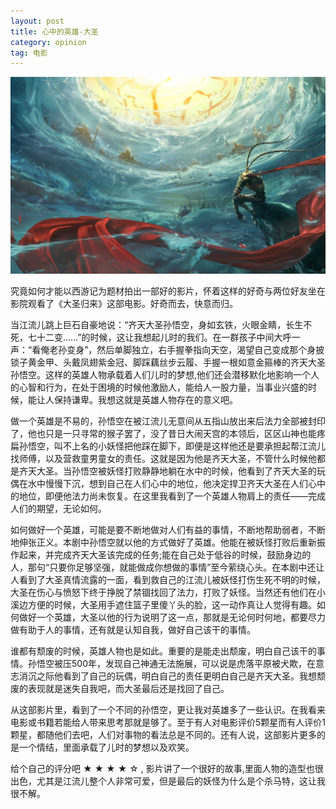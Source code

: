 ```yaml
---
layout: post
title: 心中的英雄-大圣
category: opinion
tag: 电影
---
```


![w100-大圣归来](/images/bg/2015-07-20.jpg)

究竟如何才能以西游记为题材拍出一部好的影片，怀着这样的好奇与两位好友坐在影院观看了《大圣归来》这部电影。好奇而去，快意而归。


当江流儿跳上巨石自豪地说：“齐天大圣孙悟空，身如玄铁，火眼金睛，长生不死，七十二变……”的时候，这让我想起儿时的我们。在一群孩子中间大呼一声：“看俺老孙变身”，然后单脚独立，右手握拳指向天空，渴望自己变成那个身披锁子黄金甲、头戴凤翅紫金冠、脚踩藕丝步云履、手握一根如意金箍棒的齐天大圣孙悟空。这样的英雄人物承载着人们儿时的梦想,他们还会潜移默化地影响一个人的心智和行为，在处于困境的时候他激励人，能给人一股力量，当事业兴盛的时候，能让人保持谦卑。我想这就是英雄人物存在的意义吧。

做一个英雄是不易的，孙悟空在被江流儿无意间从五指山放出来后法力全部被封印了，他也只是一只寻常的猴子罢了，没了昔日大闹天宫的本领后，区区山神也能疼扁孙悟空，叫不上名的小妖怪把他踩在脚下，即便是这样他还是要承担起帮江流儿找师傅，以及营救童男童女的责任。这就是因为他是齐天大圣，不管什么时候他都是齐天大圣。当孙悟空被妖怪打败静静地躺在水中的时候，他看到了齐天大圣的玩偶在水中慢慢下沉，想到自己在人们心中的地位，他决定捍卫齐天大圣在人们心中的地位，即便他法力尚未恢复。在这里我看到了一个英雄人物肩上的责任——完成人们的期望，无论如何。

<!--more-->

如何做好一个英雄，可能是要不断地做对人们有益的事情，不断地帮助弱者，不断地伸张正义。本剧中孙悟空就以他的方式做好了英雄。他能在被妖怪打败后重新振作起来，并完成齐天大圣该完成的任务;能在自己处于低谷的时候，鼓励身边的人，那句“只要你足够坚强，就能做成你想做的事情”至今萦绕心头。在本剧中还让人看到了大圣真情流露的一面，看到救自己的江流儿被妖怪打伤生死不明的时候，大圣在伤心与愤怒下终于挣脱了禁锢找回了法力，打败了妖怪。当然还有他们在小溪边方便的时候，大圣用手遮住篮子里傻丫头的脸，这一动作真让人觉得有趣。如何做好一个英雄，大圣以他的行为说明了这一点，那就是无论何时何地，都要尽力做有助于人的事情，还有就是认知自我，做好自己该干的事情。

谁都有颓废的时候，英雄人物也是如此。重要的是能走出颓废，明白自己该干的事情。孙悟空被压500年，发现自己神通无法施展，可以说是虎落平原被犬欺，在意志消沉之际他看到了自己的玩偶，明白自己的责任更明白自己是齐天大圣。我想颓废的表现就是迷失自我吧，而大圣最后还是找回了自己。

从这部影片里，看到了一个不同的孙悟空，更让我对英雄多了一些认识。在我看来电影或书籍若能给人带来思考那就是够了。至于有人对电影评价5颗星而有人评价1颗星，都随他们去吧，人们对事物的看法总是不同的。还有人说，这部影片更多的是一个情结，里面承载了儿时的梦想以及欢笑。

给个自己的评分吧 ★ ★ ★ ★ ☆ , 影片讲了一个很好的故事,里面人物的造型也很出色，尤其是江流儿整个人非常可爱，但是最后的妖怪为什么是个杀马特，这让我很不解。



